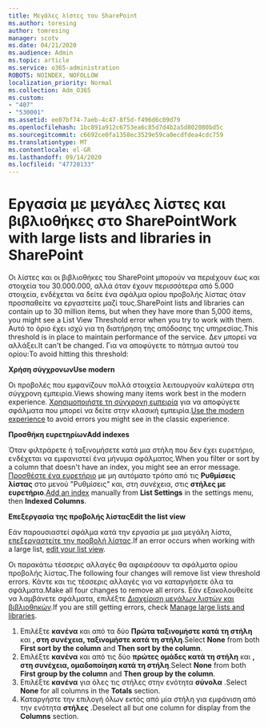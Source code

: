```yaml
---
title: Μεγάλες λίστες του SharePoint
ms.author: toresing
author: tomresing
manager: scotv
ms.date: 04/21/2020
ms.audience: Admin
ms.topic: article
ms.service: o365-administration
ROBOTS: NOINDEX, NOFOLLOW
localization_priority: Normal
ms.collection: Adm_O365
ms.custom:
- "407"
- "530001"
ms.assetid: ee07bf74-7aeb-4c47-8f5d-f496d6c09d79
ms.openlocfilehash: 1bc891a912c6753ea6c85d7d4b2a5d802080bd5c
ms.sourcegitcommit: c6692ce0fa1358ec3529e59ca0ecdfdea4cdc759
ms.translationtype: MT
ms.contentlocale: el-GR
ms.lasthandoff: 09/14/2020
ms.locfileid: "47720133"
---
```

# <a name="work-with-large-lists-and-libraries-in-sharepoint"></a><span data-ttu-id="2f0ad-102">Εργασία με μεγάλες λίστες και βιβλιοθήκες στο SharePoint</span><span class="sxs-lookup"><span data-stu-id="2f0ad-102">Work with large lists and libraries in SharePoint</span></span>

<span data-ttu-id="2f0ad-103">Οι λίστες και οι βιβλιοθήκες του SharePoint μπορούν να περιέχουν έως και στοιχεία του 30.000.000, αλλά όταν έχουν περισσότερα από 5.000 στοιχεία, ενδέχεται να δείτε ένα σφάλμα ορίου προβολής λίστας όταν προσπαθείτε να εργαστείτε μαζί τους.</span><span class="sxs-lookup"><span data-stu-id="2f0ad-103">SharePoint lists and libraries can contain up to 30 million items, but when they have more than 5,000 items, you might see a List View Threshold error when you try to work with them.</span></span> <span data-ttu-id="2f0ad-104">Αυτό το όριο έχει ισχύ για τη διατήρηση της απόδοσης της υπηρεσίας.</span><span class="sxs-lookup"><span data-stu-id="2f0ad-104">This threshold is in place to maintain performance of the service.</span></span> <span data-ttu-id="2f0ad-105">Δεν μπορεί να αλλάξει.</span><span class="sxs-lookup"><span data-stu-id="2f0ad-105">It can't be changed.</span></span> <span data-ttu-id="2f0ad-106">Για να αποφύγετε το πάτημα αυτού του ορίου:</span><span class="sxs-lookup"><span data-stu-id="2f0ad-106">To avoid hitting this threshold:</span></span>

<span data-ttu-id="2f0ad-107">**Χρήση σύγχρονων**</span><span class="sxs-lookup"><span data-stu-id="2f0ad-107">**Use modern**</span></span>

<span data-ttu-id="2f0ad-108">Οι προβολές που εμφανίζουν πολλά στοιχεία λειτουργούν καλύτερα στη σύγχρονη εμπειρία.</span><span class="sxs-lookup"><span data-stu-id="2f0ad-108">Views showing many items work best in the modern experience.</span></span> <span data-ttu-id="2f0ad-109">[Χρησιμοποιήστε τη σύγχρονη εμπειρία](https://support.office.com/article/66dac24b-4177-4775-bf50-3d267318caa9) για να αποφύγετε σφάλματα που μπορεί να δείτε στην κλασική εμπειρία.</span><span class="sxs-lookup"><span data-stu-id="2f0ad-109">[Use the modern experience](https://support.office.com/article/66dac24b-4177-4775-bf50-3d267318caa9) to avoid errors you might see in the classic experience.</span></span>

<span data-ttu-id="2f0ad-110">**Προσθήκη ευρετηρίων**</span><span class="sxs-lookup"><span data-stu-id="2f0ad-110">**Add indexes**</span></span>

<span data-ttu-id="2f0ad-111">Όταν φιλτράρετε ή ταξινομήσετε κατά μια στήλη που δεν έχει ευρετήριο, ενδέχεται να εμφανιστεί ένα μήνυμα σφάλματος.</span><span class="sxs-lookup"><span data-stu-id="2f0ad-111">When you filter or sort by a column that doesn't have an index, you might see an error message.</span></span> <span data-ttu-id="2f0ad-112">[Προσθέστε ένα ευρετήριο](https://support.office.com/article/f3f00554-b7dc-44d1-a2ed-d477eac463b0) με μη αυτόματο τρόπο από τις **Ρυθμίσεις λίστας** στο μενού "Ρυθμίσεις" και, στη συνέχεια, στις **στήλες με ευρετήριο**.</span><span class="sxs-lookup"><span data-stu-id="2f0ad-112">[Add an index](https://support.office.com/article/f3f00554-b7dc-44d1-a2ed-d477eac463b0) manually from **List Settings** in the settings menu, then **Indexed Columns**.</span></span>

<span data-ttu-id="2f0ad-113">**Επεξεργασία της προβολής λίστας**</span><span class="sxs-lookup"><span data-stu-id="2f0ad-113">**Edit the list view**</span></span>

<span data-ttu-id="2f0ad-114">Εάν παρουσιαστεί σφάλμα κατά την εργασία με μια μεγάλη λίστα, [επεξεργαστείτε την προβολή λίστας](https://support.office.com/article/15916903-e79a-423f-b4e2-02d37e1ff372).</span><span class="sxs-lookup"><span data-stu-id="2f0ad-114">If an error occurs when working with a large list, [edit your list view](https://support.office.com/article/15916903-e79a-423f-b4e2-02d37e1ff372).</span></span>

<span data-ttu-id="2f0ad-115">Οι παρακάτω τέσσερις αλλαγές θα αφαιρέσουν τα σφάλματα ορίου προβολής λίστας.</span><span class="sxs-lookup"><span data-stu-id="2f0ad-115">The following four changes will remove list view threshold errors.</span></span> <span data-ttu-id="2f0ad-116">Κάντε και τις τέσσερις αλλαγές για να καταργήσετε όλα τα σφάλματα.</span><span class="sxs-lookup"><span data-stu-id="2f0ad-116">Make all four changes to remove all errors.</span></span> <span data-ttu-id="2f0ad-117">Εάν εξακολουθείτε να λαμβάνετε σφάλματα, επιλέξτε [Διαχείριση μεγάλων λιστών και βιβλιοθηκών](https://support.office.com/article/B8588DAE-9387-48C2-9248-C24122F07C59).</span><span class="sxs-lookup"><span data-stu-id="2f0ad-117">If you are still getting errors, check [Manage large lists and libraries](https://support.office.com/article/B8588DAE-9387-48C2-9248-C24122F07C59).</span></span>

1. <span data-ttu-id="2f0ad-118">Επιλέξτε **κανένα** και από τα δύο **Πρώτα ταξινομήστε κατά τη στήλη** και **, στη συνέχεια, ταξινομήστε κατά τη στήλη**.</span><span class="sxs-lookup"><span data-stu-id="2f0ad-118">Select **None** from both **First sort by the column** and **Then sort by the column**.</span></span>
2. <span data-ttu-id="2f0ad-119">Επιλέξτε **κανένα** και από τις δύο **πρώτες ομάδες κατά τη στήλη** και **, στη συνέχεια, ομαδοποίηση κατά τη στήλη**.</span><span class="sxs-lookup"><span data-stu-id="2f0ad-119">Select **None** from both **First group by the column** and **Then group by the column**.</span></span>
3. <span data-ttu-id="2f0ad-120">Επιλέξτε **κανένα** για όλες τις στήλες στην ενότητα **σύνολα** .</span><span class="sxs-lookup"><span data-stu-id="2f0ad-120">Select **None** for all columns in the **Totals** section.</span></span>
4. <span data-ttu-id="2f0ad-121">Καταργήστε την επιλογή όλων εκτός από μία στήλη για εμφάνιση από την ενότητα **στήλες** .</span><span class="sxs-lookup"><span data-stu-id="2f0ad-121">Deselect all but one column for display from the **Columns** section.</span></span>

